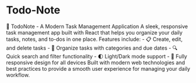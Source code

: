 # Todo-Note
📝 TodoNote - A Modern Task Management Application  A sleek, responsive task management app built with React that helps you organize your daily tasks, notes, and to-dos in one place. Features include: - 📋 Create, edit, and delete tasks - 📅 Organize tasks with categories and due dates - 🔍 Quick search and filter functionality - 🌓 Light/Dark mode support - 📱 Fully responsive design for all devices  Built with modern web technologies and best practices to provide a smooth user experience for managing your daily workflow.
